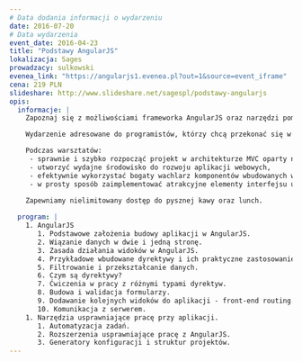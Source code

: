 ```yaml
---
# Data dodania informacji o wydarzeniu
date: 2016-07-20
# Data wydarzenia
event_date: 2016-04-23
title: "Podstawy AngularJS"
lokalizacja: Sages
prowadzacy: sulkowski
evenea_link: "https://angularjs1.evenea.pl?out=1&source=event_iframe"
cena: 219 PLN
slideshare: http://www.slideshare.net/sagespl/podstawy-angularjs
opis:
  informacje: |
    Zapoznaj się z możliwościami frameworka AngularJS oraz narzędzi pomocnych przy budowie aplikacji internetowych w architekturze "Single-page application" podczas jednodniowych warsztatów hands-on!

    Wydarzenie adresowane do programistów, którzy chcą przekonać się w praktyce na czym polega efektywność w programowaniu aplikacji we frameworku AngularJS i zdobyć wiedzę potrzebną do rozpoczęcia pracy z tym narzędziem.

    Podczas warsztatów:
     - sprawnie i szybko rozpocząć projekt w architekturze MVC oparty na AngularJS,
     - utworzyć wydajne środowisko do rozwoju aplikacji webowych,
     - efektywnie wykorzystać bogaty wachlarz komponentów wbudowanych w AngularJS,
     - w prosty sposób zaimplementować atrakcyjne elementy interfejsu użytkownika.

    Zapewniamy nielimitowany dostęp do pysznej kawy oraz lunch.
                     
  program: |
    1. AngularJS
       1. Podstawowe założenia budowy aplikacji w AngularJS.
       2. Wiązanie danych w dwie i jedną stronę.
       3. Zasada działania widoków w AngularJS.
       4. Przykładowe wbudowane dyrektywy i ich praktyczne zastosowanie.
       5. Filtrowanie i przekształcanie danych.
       6. Czym są dyrektywy?
       7. Ćwiczenia w pracy z różnymi typami dyrektyw.
       8. Budowa i walidacja formularzy.
       9. Dodawanie kolejnych widoków do aplikacji - front-end routing.
       10. Komunikacja z serwerem.
    1. Narzędzia usprawniające pracę przy aplikacji.
       1. Automatyzacja zadań.
       2. Rozszerzenia usprawniające pracę z AngularJS.
       3. Generatory konfiguracji i struktur projektów.
---
```

